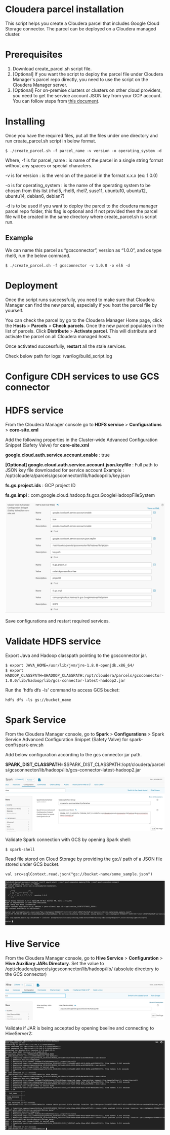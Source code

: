 # Cloudera parcel installation

This script helps you create a Cloudera parcel that includes Google Cloud Storage connector. The parcel can be deployed on a Cloudera managed cluster.

# Prerequisites
1. Download create_parcel.sh script file.
2. [Optional] If you want the script to deploy the parcel file under Cloudera Manager's parcel repo directly, you need to use the script on the Cloudera Manager server.
3. [Optional] For on-premise clusters or clusters on other cloud providers, you need to get the service account JSON key from your GCP account. You can follow steps from [this document](https://cloud.google.com/iam/docs/creating-managing-service-account-keys).

# Installing
Once you have the required files, put all the files under one directory and run create_parcel.sh script in below format.
```
$ ./create_parcel.sh -f parcel_name -v version -o operating_system -d 
```

Where,
-f is for parcel_name : is name of the parcel in a single string format without any spaces or special characters.

-v is for version : is the version of the parcel in the format x.x.x (ex: 1.0.0)

-o is for operating_system : is the name of the operating system to be chosen from this list (rhel5, rhel6, rhel7, suse11, ubuntu10, ubuntu12, ubuntu14, debian6, debian7)

-d is to be used if you want to deploy the parcel to the cloudera manager parcel repo folder, this flag is optional and if not provided then the parcel file will be created in the same directory where create_parcel.sh is script run.

Example
------
We can name this parcel as “gcsconnector”, version as “1.0.0”, and os type rhel6, run the below command.
```
$ ./create_parcel.sh -f gcsconnector -v 1.0.0 -o el6 -d
```

# Deployment
Once the script runs successfully, you need to make sure that Cloudera Manager can find the new parcel, especially if you host the parcel file by yourself. 
 
You can check the parcel by go to the Cloudera Manager Home page, click the **Hosts** > **Parcels** > **Check parcels**. Once the new parcel populates in the list of parcels.
Click **Distribute** > **Activate parcel**. This will distribute and activate the parcel on all Cloudera managed hosts.

Once activated successfully, **restart** all the stale services.

Check below path for logs:
/var/log/build_script.log


# Configure CDH services to use GCS connector

# HDFS service
From the Cloudera Manager console go to **HDFS service** > **Configurations** > **core-site.xml** 

Add the following properties in the Cluster-wide Advanced Configuration Snippet (Safety Valve) for **core-site.xml** 

**google.cloud.auth.service.account.enable** : true

**[Optional] google.cloud.auth.service.account.json.keyfile** : Full path to JSON key file downloaded for service account
Example : 
/opt/cloudera/parcels/gcsconnector/lib/hadoop/lib/key.json

**fs.gs.project.ids** : GCP project ID

**fs.gs.impl** : com.google.cloud.hadoop.fs.gcs.GoogleHadoopFileSystem

![alt text](screenshots/screenshot-hdfs-config.png)

Save configurations and restart required services.

# Validate HDFS service
Export Java and Hadoop classpath pointing to the gcsconnector jar.
```
$ export JAVA_HOME=/usr/lib/jvm/jre-1.8.0-openjdk.x86_64/
$ export HADOOP_CLASSPATH=$HADOOP_CLASSPATH:/opt/cloudera/parcels/gcsconnector-1.0.0/lib/hadoop/lib/gcs-connector-latest-hadoop2.jar
```

Run the 'hdfs dfs -ls' command to access GCS bucket:
```
hdfs dfs -ls gs://bucket_name
```

# Spark Service
From the Cloudera Manager console, go to **Spark** > **Configurations** > Spark Service Advanced Configuration Snippet (Safety Valve) for spark-conf/spark-env.sh

Add below configuration according to the gcs connector jar path.

**SPARK_DIST_CLASSPATH**=$SPARK_DIST_CLASSPATH:/opt/cloudera/parcels/gcsconnector/lib/hadoop/lib/gcs-connector-latest-hadoop2.jar

![alt text](screenshots/screenshot-spark-config.png)

Validate Spark connection with GCS by opening Spark shell:

```
$ spark-shell
```
Read file stored on Cloud Storage by providing the gs:// path of a JSON file stored under GCS bucket.
```
val src=sqlContext.read.json("gs://bucket-name/some_sample.json")
```

![alt text](screenshots/screenshot-spark-validate.png)

# Hive Service
From the Cloudera Manager console, go to **Hive Service** > **Configuration** > **Hive Auxiliary JARs Directory**. Set the value to /opt/cloudera/parcels/gcsconnector/lib/hadoop/lib/
(absolute directory to the GCS connector)

![alt text](screenshots/screenshot-hive-config.png)

Validate if JAR is being accepted by opening beeline and connecting to HiveServer2:

![alt text](screenshots/screenshot-hive-validate.png)

